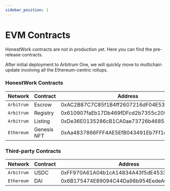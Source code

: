```yaml
---
sidebar_position: 1
---
```


# EVM Contracts

HonestWork contracts are not in production yet. Here you can find the pre-release contracts.

After initial deployment to Arbitrum One, we will quickly move to multichain update involving all the Ethereum-centric rollups.

### HonestWork Contracts
| Network        | Contract       | Address                                    |
| -------------- | -------------- | ------------------------------------------ |
| `Arbitrum`     | Escrow         | 0xAC2B87C7C85f1B4ff2607216dF04E53a2D95A43d |
| `Arbitrum`     | Registry       | 0x610907faEb17Db469fDFcd2b7355c2094cCD1bAF |
| `Arbitrum`     | Listing        | 0xDe36E0135286cB1CA0ae73726b46859884c2ef50 |
| `Ethereum`     | Genesis NFT    | 0xAa4837866FFF4AE5EfB043491Eb7Ff1d26f1319B |

### Third-party Contracts
| Network        | Contract       | Address                                    |
| -------------- | -------------- | ------------------------------------------ |
| `Arbitrum`     | USDC           | 0xFF970A61A04b1cA14834A43f5dE4533eBDDB5CC8 |
| `Ethereum`     | DAI            | 0x6B175474E89094C44Da98b954EedeAC495271d0F |
